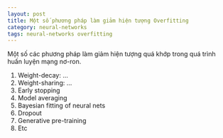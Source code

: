 ```yaml
---
layout: post
title: Một số phương pháp làm giảm hiện tượng Overfitting
category: neural-networks
tags: neural-networks overfitting
---
```


Một số các phương pháp làm giảm hiện tượng quá khớp trong quá trình huấn luyện mạng nơ-ron.

1. Weight-decay: ...
2. Weight-sharing: ...
3. Early stopping
4. Model averaging
5. Bayesian fitting of neural nets
6. Dropout
7. Generative pre-training
8. Etc
